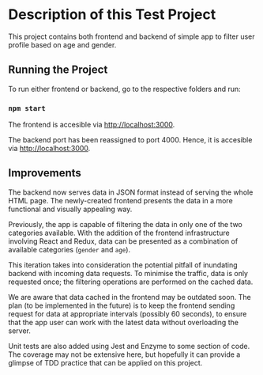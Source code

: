 # Description of this Test Project

This project contains both frontend and backend of simple app to filter user profile based on age and gender.

## Running the Project

To run either frontend or backend, go to the respective folders and run:

### `npm start`

The frontend is accesible via [http://localhost:3000](http://localhost:3000).

The backend port has been reassigned to port 4000. Hence, it is accesible via [http://localhost:3000](http://localhost:3000).

## Improvements

The backend now serves data in JSON format instead of serving the whole HTML page. The newly-created frontend presents the data in a more functional and visually appealing way.

Previously, the app is capable of filtering the data in only one of the two categories available. With the addition of the frontend infrastructure involving React and Redux, data can be presented as a combination of available categories (`gender` and `age`).

This iteration takes into consideration the potential pitfall of inundating backend with incoming data requests. To minimise the traffic, data is only requested once; the filtering operations are performed on the cached data.

We are aware that data cached in the frontend may be outdated soon. The plan (to be implemented in the future) is to keep the frontend sending request for data at appropriate intervals (possibly 60 seconds), to ensure that the app user can work with the latest data without overloading the server.

Unit tests are also added using Jest and Enzyme to some section of code. The coverage may not be extensive here, but hopefully it can provide a glimpse of TDD practice that can be applied on this project.